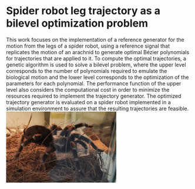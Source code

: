 # Spider robot leg trajectory as a bilevel optimization problem
This work focuses on the implementation of a reference generator for the motion from the legs of a spider robot, using a reference signal that replicates the motion of an arachnid to generate optimal Bézier polynomials for trajectories that are applied to it. To compute the optimal trajectories, a genetic algorithm is used to solve a bilevel problem, where the upper level corresponds to the number of polynomials required to emulate the biological motion and the lower level corresponds to the optimization of the parameters for each polynomial. The performance function of the upper level also considers the computational cost in order to minimize the resources required to implement the trajectory generator. The optimized trajectory generator is evaluated on a spider robot implemented in a simulation environment to assure that the resulting trajectories are feasible.
<img src="imagenes/refineria.jpeg" alt="Descripción" width="300"/>

